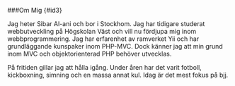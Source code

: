 ###Om Mig {#id3}



Jag heter Sibar Al-ani och bor i Stockhom. Jag har tidigare studerat webbutveckling på Högskolan Väst och vill nu fördjupa mig inom webbprogrammering. 
Jag har erfarenhet av ramverket Yii och har grundläggande kunspaker inom PHP-MVC.
Dock känner jag att min grund inom MVC och objektorienterad PHP behöver utvecklas. 
   
På fritiden gillar jag att hålla igång. Under åren har det varit fotboll, kickboxning, simning och en massa annat kul. Idag är det mest fokus på bjj.  
 

